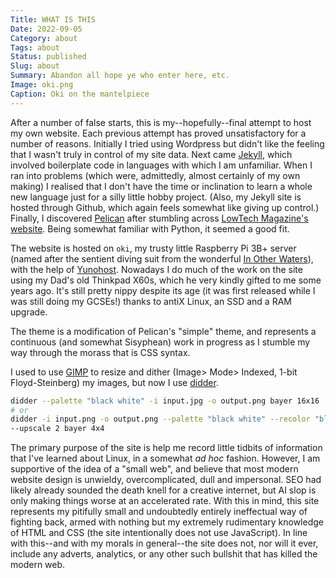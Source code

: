 ```yaml
---
Title: WHAT IS THIS
Date: 2022-09-05
Category: about
Tags: about
Status: published
Slug: about
Summary: Abandon all hope ye who enter here, etc.
Image: oki.png
Caption: Oki on the mantelpiece
---
```


After a number of false starts, this is my--hopefully--final attempt to host my own website. Each previous attempt has proved unsatisfactory for a number of reasons. Initially I tried using Wordpress but didn't like the feeling that I wasn't truly in control of my site data. Next came [Jekyll][], which involved boilerplate code in languages with which I am unfamiliar. When I ran into problems (which were, admittedly, almost certainly of my own making) I realised that I don't have the time or inclination to learn a whole new language just for a silly little hobby project. (Also, my Jekyll site is hosted through Github, which again feels somewhat like giving up control.) Finally, I discovered [Pelican][] after stumbling across [LowTech Magazine's website][lowtech]. Being somewhat familiar with Python, it seemed a good fit.

[jekyll]: https://jekyllrb.com/
[pelican]: https://getpelican.com/
[lowtech]: https://solar.lowtechmagazine.com/

The website is hosted on `oki`, my trusty little Raspberry Pi 3B+ server (named after the sentient diving suit from the wonderful [In Other Waters][iow]), with the help of [Yunohost][].  Nowadays I do much of the work on the site using my Dad's old Thinkpad X60s, which he very kindly gifted to me some years ago.  It's still pretty nippy despite its age (it was first released while I was still doing my GCSEs!) thanks to antiX Linux, an SSD and a RAM upgrade.

[iow]: https://www.fellowtraveller.games/in-other-waters/
[yunohost]: https://yunohost.org/

The theme is a modification of Pelican's "simple" theme, and represents a continuous (and somewhat Sisyphean) work in progress as I stumble my way through the morass that is CSS syntax.

I used to use [GIMP][] to resize and dither (Image> Mode> Indexed, 1-bit Floyd-Steinberg) my images, but now I use [didder][].

[gimp]: https://gimp.org
[didder]: https://github.com/makew0rld/didder

```bash
didder --palette "black white" -i input.jpg -o output.png bayer 16x16
# or
didder -i input.png -o output.png --palette "black white" --recolor "black F273FF" \
--upscale 2 bayer 4x4
```

The primary purpose of the site is help me record little tidbits of information that I've learned about Linux, in a somewhat *ad hoc* fashion.  However, I am supportive of the idea of a "small web", and believe that most modern website design is unwieldy, overcomplicated, dull and impersonal.  SEO had likely already sounded the death knell for a creative internet, but AI slop is only making things worse at an accelerated rate.  With this in mind, this site represents my pitifully small and undoubtedly entirely ineffectual way of fighting back, armed with nothing but my extremely rudimentary knowledge of HTML and CSS (the site intentionally does not use JavaScript).  In line with this--and with my morals in general--the site does not, nor will it ever, include any adverts, analytics, or any other such bullshit that has killed the modern web. 
